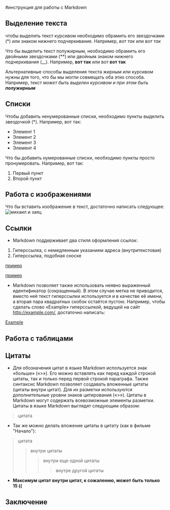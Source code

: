 #инструкция для работы с Markdown

## Выделение текста

чтобы выделить текст курсивом необходимо обрамить его звездочками (*) или знаком нижнего подчеркивание. Например, *вот так* или _вот так_

Что бы выделить текст полужирным, необходимо обрамить его двойными звездочками (**) или двойным знаком нижнего подчеркивания (__). Например, **вот так** или вот __вот так__

Альтернативные способы выделения текста жирным или курсивом нужны для того, что бы мы могли совмещать оба этих способа. Например, _текст может быть выделен курсивом и при этом быть **полужирным**_

## Списки

Чтобы добавить ненумерованные списки, необходимо пункты выделить звездочкой (*). Например, вот так:
* Элемент 1
* Элемент 2
* Элемент 3
* Элемент 4

Что бы добавить нумерованные списки, необходимо пункты просто пронумеровать. Например, вот так: 
1. Первый пункт
2. Второй пункт
## Работа с изображениями

Что бы вставить изображение в текст, достаточно написать следующее: ![михаил и заяц](https://cs4.pikabu.ru/post_img/2015/11/01/11/1446405535_92965515.jpg)

## Ссылки

* Markdown поддерживает два стиля оформления ссылок:
1. Гиперссылка, с немедленным указанием адреса (внутритекстовая)
2. Гиперссылка, подобная сноске

[пример](http://example.com/ "Необязательная подсказка")

[пример][id]

[id]: http://example.com/ "Необязательная подсказка"

* Markdown позволяет также использовать неявно выраженный идентификатор (сокращенный). В этом случае метка не приводится, вместо неё текст гиперссылки используется и в качестве её имени, а вторая пара квадратных скобок остаётся пустою. Например, чтобы сделать слово «Example» гиперссылкой, ведущей на сайт http://example.com/, достаточно написать:

[Example][]

[Example]: http://example.com/ (необязательная подсказка)

## Работа с таблицами

## Цитаты

* Для обозначения цитат в языке Markdown используется знак «больше» («>»). Его можно вставлять как перед каждой строкой цитаты, так и только перед первой строкой параграфа. Также синтаксис Markdown позволяет создавать вложенные цитаты (цитаты внутри цитат). Для их разметки используются дополнительные уровни знаков цитирования («>»). Цитаты в Markdown могут содержать всевозможные элементы разметки. Цитаты в языке Markdown выглядят следующим образом:
> цитата

* Так же можно делать вложение цитаты в цитату (как в фильме "Начало"): 
> цитата
>> внутри цитаты 
>>> внутри еще одной цитаты
>>>> внутре другой цитаты

* **Максимум цитат внутри цитат, к сожалению,  может быть только 15 ((**
## Заключение